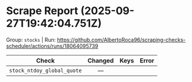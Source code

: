 # Scrape Report (2025-09-27T19:42:04.751Z)

Group: `stocks`  |  Run: https://github.com/AlbertoRoca96/scraping-checks-scheduler/actions/runs/18064095739

| Check | Changed | Keys | Error |
|---|:---:|:--|:--|
| `stock_ntdoy_global_quote` | — |  |  |
